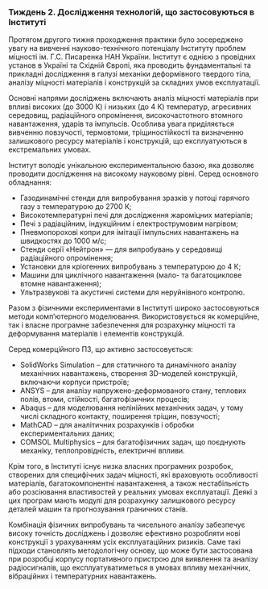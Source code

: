 ### Тиждень 2. Дослідження технологій, що застосовуються в Інституті

Протягом другого тижня проходження практики було зосереджено увагу на вивченні науково-технічного потенціалу Інституту проблем міцності ім. Г.С. Писаренка НАН України. Інститут є однією з провідних установ в Україні та Східній Європі, яка проводить фундаментальні та прикладні дослідження в галузі механіки деформівного твердого тіла, аналізу міцності матеріалів і конструкцій за складних умов експлуатації.

Основні напрями досліджень включають аналіз міцності матеріалів при впливі високих (до 3000 К) і низьких (до 4 К) температур, агресивних середовищ, радіаційного опромінення, високочастотного втомного навантаження, ударів та імпульсів. Особлива увага приділяється вивченню повзучості, термовтоми, тріщиностійкості та визначенню залишкового ресурсу матеріалів і конструкцій, що експлуатуються в екстремальних умовах.

Інститут володіє унікальною експериментальною базою, яка дозволяє проводити дослідження на високому науковому рівні. Серед основного обладнання:

* Газодинамічні стенди для випробування зразків у потоці гарячого газу з температурою до 2700 К;
* Високотемпературні печі для дослідження жароміцних матеріалів;
* Печі з радіаційним, індукційним і електрострумовим нагрівом;
* Пневмопорохові копри для імітації імпульсних навантажень на швидкостях до 1000 м/с;
* Стенди серії «Нейтрон» — для випробувань у середовищі радіаційного опромінення;
* Установки для кріогенних випробувань з температурою до 4 К;
* Машини для циклічного навантаження (мало- та багатоциклове втомне навантаження);
* Ультразвукові та акустичні системи для неруйнівного контролю.

Разом з фізичними експериментами в Інституті широко застосовуються методи комп’ютерного моделювання. Використовується як комерційне, так і власне програмне забезпечення для розрахунку міцності та деформування матеріалів і елементів конструкцій.

Серед комерційного ПЗ, що активно застосовується:

* SolidWorks Simulation – для статичного та динамічного аналізу механічних навантажень, створення 3D-моделей конструкцій, включаючи корпуси пристроїв;
* ANSYS – для аналізу напружено-деформованого стану, теплових полів, втоми, стійкості, багатофізичних процесів;
* Abaqus – для моделювання нелінійних механічних задач, у тому числі складного контакту, поширення тріщин, повзучості;
* MathCAD – для аналітичних розрахунків і обробки експериментальних даних;
* COMSOL Multiphysics – для багатофізичних задач, що поєднують механіку, теплопровідність, електричні впливи.

Крім того, в Інституті існує низка власних програмних розробок, створених для специфічних задач міцності, які враховують особливості матеріалів, багатокомпонентні навантаження, а також нестабільність або розсіювання властивостей у реальних умовах експлуатації. Деякі з цих програм мають модулі для розрахунку залишкового ресурсу деталей машин та прогнозування граничних станів.

Комбінація фізичних випробувань та чисельного аналізу забезпечує високу точність досліджень і дозволяє ефективно розробляти нові конструкції з урахуванням усіх експлуатаційних ризиків. Саме такі підходи становлять методологічну основу, що може бути застосована при розробці корпусу портативного пристрою для виявлення та аналізу радіосигналів, що експлуатуватиметься в умовах впливу механічних, вібраційних і температурних навантажень.

